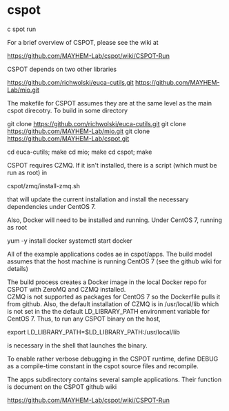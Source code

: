 # cspot
c spot run

For a brief overview of CSPOT, please see the wiki at

https://github.com/MAYHEM-Lab/cspot/wiki/CSPOT-Run

CSPOT depends on two other libraries

https://github.com/richwolski/euca-cutils.git
https://github.com/MAYHEM-Lab/mio.git

The makefile for CSPOT assumes they are at the same level as the main cspot direcotry.  To build in some directory

git clone https://github.com/richwolski/euca-cutils.git
git clone https://github.com/MAYHEM-Lab/mio.git
git clone https://github.com/MAYHEM-Lab/cspot.git

cd euca-cutils; make
cd mio; make
cd cspot; make

CSPOT requires CZMQ.  If it isn't installed, there is a script (which must be run as root) in

cspot/zmq/install-zmq.sh

that will update the current installation
and install the necessary dependencies under CentOS 7.

Also, Docker will need to be installed and running.  Under CentOS 7,
running as root

yum -y install docker
systemctl start docker

All of the example applications codes ae in cspot/apps.  The build model assumes 
that the host machine is running CentOS 7 (see the github wiki for details)

The build process creates a Docker image in the local Docker repo for CSPOT with ZeroMQ and CZMQ installed.  
CZMQ is not supported as packages for CentOS 7 so the Dockerfile pulls it from github.  Also,
the default installation of CZMQ is in /usr/local/lib which is not set in the
the default LD_LIBRARY_PATH environment variable for CentOS 7.  Thus, to run any CSPOT binary
on the host, 

export LD_LIBRARY_PATH=$LD_LIBRARY_PATH:/usr/local/lib

is necessary in the shell that launches the binary.

To enable rather verbose debugging in the CSPOT runtime, define DEBUG as a compile-time 
constant in the cspot source files and recompile.

The apps subdirectory contains several sample applications.  Their function is document on the CSPOT github wiki

https://github.com/MAYHEM-Lab/cspot/wiki/CSPOT-Run


